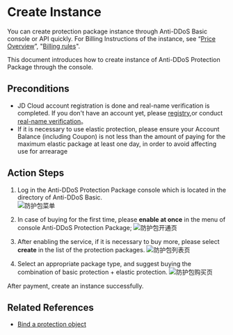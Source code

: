 # Create Instance

You can create protection package instance through Anti-DDoS Basic console or API quickly. For Billing Instructions of the instance, see “[Price Overview](../Pricing/Price-Overview.md)”,
"[Billing rules](../Pricing/Billing-Rules.md)".

This document introduces how to create instance of Anti-DDoS Protection Package through the console.

## Preconditions
- JD Cloud account registration is done and real-name verification is completed. If you don't have an account yet, please [registry](https://accounts.jdcloud.com/p/regPage?source=jdcloud&ReturnUrl=%2f%2fuc.jdcloud.com%2fpassport%2fcomplete%3freturnUrl%3dhttp%3A%2F%2Fuc.jdcloud.com%2Fredirect%2FloginRouter%3FreturnUrl%3Dhttps%253A%252F%252Fwww.jdcloud.com%252Fhelp%252Fdetail%252F734%252FisCatalog%252F1),or conduct [real-name verification](https://uc.jdcloud.com/account/certify)。
- If it is necessary to use elastic protection, please ensure your Account Balance (including Coupon) is not less than the amount of paying for the maximum elastic package at least one day, in order to avoid affecting use for arrearage

## Action Steps
1. Log in the Anti-DDoS Protection Package console which is located in the directory of Anti-DDoS Basic.</br>
   ![防护包菜单](https://github.com/jdcloudcom/cn/blob/edit/image/Anti-DDoS-Protection-Package/防护包菜单.png) 

2. In case of buying for the first time, please **enable at once** in the menu of console Anti-DDoS Protection Package;
   ![防护包开通页](https://github.com/jdcloudcom/cn/blob/edit/image/Anti-DDoS-Protection-Package/防护包开通页.jpg)

3. After enabling the service, if it is necessary to buy more, please select **create** in the list of the protection packages.
   ![防护包列表页](https://github.com/jdcloudcom/cn/blob/edit/image/Anti-DDoS-Protection-Package/防护包列表页.jpg)

4. Select an appropriate package type, and suggest buying the combination of basic protection + elastic protection.
   ![防护包购买页](https://github.com/jdcloudcom/cn/blob/edit/image/Anti-DDoS-Protection-Package/防护包购买页.jpg)

After payment, create an instance successfully.

## Related References
- [Bind a protection object](Bind-Protected-Resource.md)
